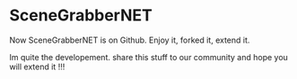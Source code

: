 # SceneGrabberNET

Now SceneGrabberNET is on Github. Enjoy it, forked it, extend it.

Im quite the developement. share this stuff to our community and hope you will extend it !!!
